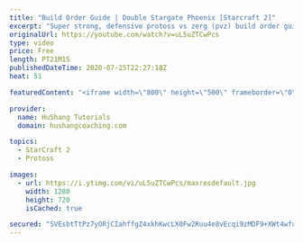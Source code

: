 ```yaml
---
title: "Build Order Guide | Double Stargate Phoenix [Starcraft 2]"
excerpt: "Super strong, defensive protoss vs zerg (pvz) build order guide. This opening is going to give you incredible map control over zerg in the mid-game, letting you scout exactly what is coming your way and making it easy to feel in control of the game. This build also completely owns mutalisk transitions"
originalUrl: https://youtube.com/watch?v=uL5uZTCwPcs
type: video
price: Free
length: PT21M1S
publishedDateTime: 2020-07-25T22:27:18Z
heat: 51

featuredContent: "<iframe width=\"800\" height=\"500\" frameborder=\"0\" src=\"https://www.youtube.com/embed/uL5uZTCwPcs\" allow=\"accelerometer; autoplay; encrypted-media; gyroscope; picture-in-picture\" allowfullscreen></iframe>"

provider:
  name: HuShang Tutorials
  domain: hushangcoaching.com

topics:
  - StarCraft 2
  - Protoss

images:
  - url: https://i.ytimg.com/vi/uL5uZTCwPcs/maxresdefault.jpg
    width: 1280
    height: 720
    isCached: true

secured: "SVEsbtTtPz7yORjCIahffgZ4xkhKwcLX0Fw2Ruu4e8vEcqi9zMDF9+XWt4wfuEQINp92fW4pm+IHkMAklMVmym7LH3Sp2iWsXsCC9Tl9mWn9D1LaxBMoFcc3zexy0e44WbeYlE8CkGEy8BqBOi7VoSTEtVNG0iG0q1tyETgRZz6zus4UUnxplhSH16HXP8FXbpFKdj19yqJLkXlY7JlBfAUQl++rETJKSrsjksHFFOg7Po1lA5g3V5nrIwq9M7FGP5tHtGzxN+eNAWHfH8H+kfMIqmkRw/MKrHxhZ+PRRVGh/OPa0B1979Y7mgvVAfidnh2UdFiKjPsW+4RLBuYCCF4OfxFVHws3Xr0Tm5G6IwclTalojptTq8ZUpT94313Tx3wgoZNYT538I+Ey2DM2JKH8FIjetfsU6xsPKJAkqog=;R6JuIZbo8fRqTrT3yvGfmA=="
---
```


